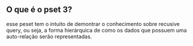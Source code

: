 ## O que é o pset 3?
esse peset tem o intuito de demontrar o conhecimento sobre recusive query, ou seja,  a forma hierárquica de como os dados que possuem uma auto-relação serão representadas.
